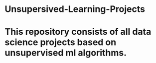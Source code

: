 # Unsupersived-Learning-Projects
# This repository consists of all data science projects based on unsupervised ml algorithms. 
